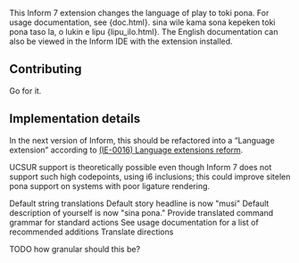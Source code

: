 This Inform 7 extension changes the language of play to toki pona. For usage documentation, see {doc.html}. sina wile kama sona kepeken toki pona taso la, o lukin e lipu {lipu_ilo.html}. The English documentation can also be viewed in the Inform IDE with the extension installed.

## Contributing

Go for it.

## Implementation details

In the next version of Inform, this should be refactored into a “Language extension” according to [(IE-0016) Language extensions reform](https://github.com/ganelson/inform-evolution/blob/main/proposals/0016-language-extensions-reform.md).

UCSUR support is theoretically possible even though Inform 7 does not support such high codepoints, using i6 inclusions; this could improve sitelen pona support on systems with poor ligature rendering.





Default string translations
    Default story headline is now "musi"
    Default description of yourself is now "sina pona."
Provide translated command grammar for standard actions
    See usage documentation for a list of recommended additions
Translate directions

TODO how granular should this be?
